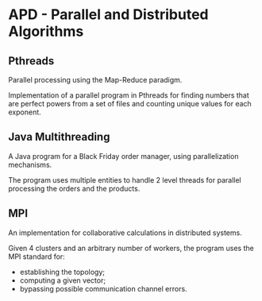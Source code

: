 # APD - Parallel and Distributed Algorithms

## Pthreads

Parallel processing using the Map-Reduce paradigm.

Implementation of a parallel program in Pthreads for finding numbers that are perfect powers
from a set of files and counting unique values for each exponent.

## Java Multithreading

A Java program for a Black Friday order manager, using parallelization mechanisms.

The program uses multiple entities to handle 2 level threads for parallel processing the orders
and the products.

## MPI

An implementation for collaborative calculations in distributed systems.

Given 4 clusters and an arbitrary number of workers, the program uses the MPI standard for:
- establishing the topology;
- computing a given vector;
- bypassing possible communication channel errors.
